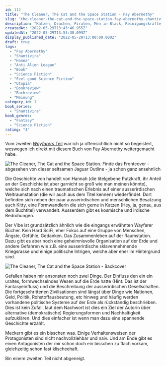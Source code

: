 ```yaml
---
id: 112
title: "The Cleaner, The Cat and the Space Station - Fay Abernethy"
slug: "the-cleaner-the-cat-and-the-space-station-fay-abernethy-shantivira-1"
description: "Katzen, Drachen, Piraten, Men in Black, Reinigungskräfte, ... the usual stuff. "
createdAt: "2022-05-29T13:43:46.955Z"
updatedAt: "2022-05-29T13:53:38.099Z"
display_published_date: "2022-05-29T13:00:00.000Z"
draft: true
tags:
  - "Fay Abernethy"
  - "Shantivira"
  - "Hanna"
  - "Anti Alien League"
  - "Book"
  - "Science Fiction"
  - "Feel good Science Fiction"
  - "Utopia"
  - "Bookreview"
  - "Buchreview"
  - "Meinung"
category_id: 1
book_series:
  - "Shantivira"
book_genres:
  - "Fantasy"
  - "Science Fiction"
rating: "4"
---
```


Vom zweiten [*Wayfarers* Teil](https://www.flore.nz/blog/a-closed-and-common-orbit-becky-chambers-wayfarers-2) war ich ja offensichtlich nicht so begeistert, weswegen ich direkt mit diesem Buch von Fay Abernethy weitergemacht habe. 

![The Cleaner, The Cat and the Space Station. Finde das Frontcover - abgesehen von dieser seltsamen Jaguar Outline - ja schon ganz ansehnlich](https://res.cloudinary.com/dlsll9dkn/image/upload/v1653823453/photo_2022_05_29_13_23_43_27e51dcf3a.jpg)

Die Geschichte von handelt von Hannah (die titelgebene Putzkraft, ihr Anteil an der Geschichte ist aber garnicht so groß wie man meinen könnte), welche sich nach einen traumatischen Erlebnis auf einer ausserirdischen Weltraumstation (die wir auch aus dem Titel kennen) wiederfindet. Dort befinden sich neben der paar ausserirdischen und menschlichen Besatzung auch Kitty, eine Formwandlerin die sich gerne in Katzen (Hey, ja, genau, aus dem Buchtitel) verwandelt. Ausserdem gibt es kosmische und irdische Bedrohungen.

Der Vibe ist grundsätzlich ähnlich wie die eingangs erwähnten Wayfarer Bücher. Kein Hard SciFi, eher Fokus auf eine Gruppe von Menschen, Ängste, Gefühle, Gedanken. Das Zusammenleben auf der Raumstation. Dazu gibt es aber noch eine geheimnisvolle Organisation auf der Erde und andere Gefahren wie z.B. eine ausserirdische sklavennehmende Kriegsrasse und einige politische Intrigen, welche aber eher im Hintergrund sind. 

![The Cleaner, The Cat and the Space Station - Backcover](https://res.cloudinary.com/dlsll9dkn/image/upload/v1653823453/photo_2022_05_29_13_23_38_be19ae94c2.jpg)


Gefallen haben mir ansonsten noch zwei Dinge. Der Einfluss den ein ein uraltes, formwechselndes Wesen auf die Erde hatte (Hint: Das ist der Fantasyeinfluss) und die Beschreibung der ausserirdischen Gesellschaften. Die fortgeschrittenen Zivilisationen sind längst über Dinge wie Nationen, Geld, Politik, Rohstoffausbeutung, etc hinweg und häufig werden vorhandene politische Systeme auf der Erde als rückständig beschrieben. Dies ist kein Zufall, laut dem Nachwort ist dies ein Ziel der Autorin über alternative (demokratische) Regierungsformen und Nachhaltigkeit aufzuklären. Und dies einfacher ist wenn man dazu eine spannende Geschichte erzählt. 

Meckern gibt es ein bisschen was. Einige Verhaltensweisen der Protagonisten sind nicht nachvollziehbar und naiv. Und am Ende gibt es einen Antagonisten der mir schon doch ein bisschen zu flach vorkam, gleichzeitig schon fast klischeehaft. 

Bin einem zweiten Teil nicht abgeneigt.  